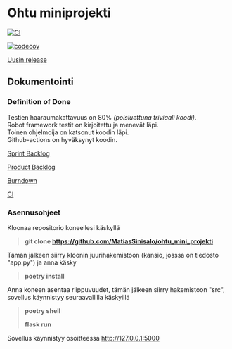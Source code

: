 # Ohtu miniprojekti  
[![CI](https://github.com/MatiasSinisalo/ohtu_mini_projekti/actions/workflows/main.yml/badge.svg)](https://github.com/MatiasSinisalo/ohtu_mini_projekti/actions/workflows/main.yml)

[![codecov](https://codecov.io/gh/MatiasSinisalo/ohtu_mini_projekti/branch/main/graph/badge.svg?token=XP59ESEXZK)](https://codecov.io/gh/MatiasSinisalo/ohtu_mini_projekti)

[Uusin release](https://github.com/MatiasSinisalo/ohtu_mini_projekti/releases
)  
## Dokumentointi  


### Definition of Done  
Testien haaraumakattavuus on 80% *(poisluettuna triviaali koodi)*.  
Robot framework testit on kirjoitettu ja menevät läpi.  
Toinen ohjelmoija on katsonut koodin läpi.  
Github-actions on hyväksynyt koodin.  

[Sprint Backlog](https://docs.google.com/spreadsheets/d/1HfphglHmrU-X_7p_Du5ujbIZPMRQSqTl8imJZZynUK0/edit#gid=0)

[Product Backlog](https://docs.google.com/spreadsheets/d/1R7Q2cNVjgsSZECTlZ_ocQv4pzd5d8XxJI1bs-lg3rlY/edit?usp=sharing)  

[Burndown](https://docs.google.com/spreadsheets/d/1ihpQ4rauSuqUK-_refRsCqEjCJql8XxM8My-ht1BwbY/edit?usp=sharing)  

[CI](https://github.com/MatiasSinisalo/ohtu_mini_projekti/actions/workflows/main.yml)

### Asennusohjeet

Kloonaa repositorio koneellesi käskyllä

>**git clone https://github.com/MatiasSinisalo/ohtu_mini_projekti**

Tämän jälkeen siirry kloonin juurihakemistoon (kansio, josssa on tiedosto "app.py") ja anna käsky

>**poetry install**

Anna koneen asentaa riippuvuudet, tämän jälkeen siirry hakemistoon "src", sovellus käynnistyy seuraavallilla käskyillä

>**poetry shell**
>
>**flask run**

Sovellus käynnistyy osoitteessa http://127.0.0.1:5000
